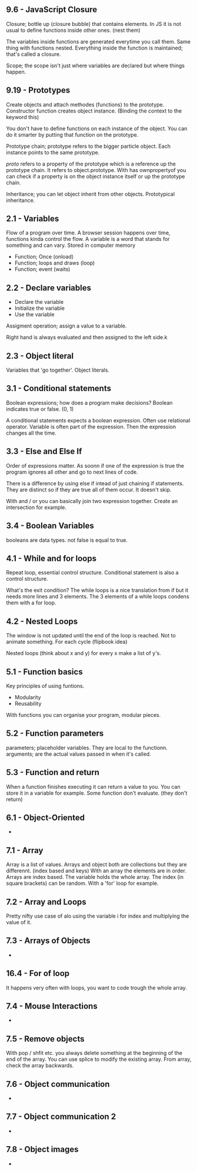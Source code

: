 ## 9.6 - JavaScript Closure

Closure; bottle up (closure bubble) that contains elements. In JS it is not usual to define functions inside other ones. (nest them)

The variables inside functions are generated everytime you call them. Same thing with functions nested. Everything inside the function is maintained; that's called a closure.

Scope; the scope isn't just where variables are declared but where things happen.

## 9.19 - Prototypes

Create objects and attach methodes (functions) to the prototype.
Constructor function creates object instance. (Binding the context to the keyword this)

You don't have to define functions on each instance of the object. You can do it smarter by putting that function on the prototype.

Prototype chain; prototype refers to the bigger particle object. Each instance points to the same prototype.

_proto_ refers to a property of the prototype which is a reference up the prototype chain. It refers to object.prototype. With has ownpropertyof you can check if a property is on the object instance itself or up the prototype chain.

Inheritance; you can let object inherit from other objects. Prototypical inheritance.

## 2.1 - Variables
Flow of a program over time. A browser session happens over time, functions kinda control the flow. A variable is a word that stands for something and can vary. Stored in computer memory

* Function; Once (onload)
* Function; loops and draws (loop)
* Function; event (waits)

## 2.2 - Declare variables
* Declare the variable
* Initialize the variable
* Use the variable

Assigment operation; assign a value to a variable.

Right hand is always evaluated and then assigned to the left side.k

## 2.3 - Object literal
Variables that 'go together'. Object literals.

## 3.1 - Conditional statements
Boolean expressions; how does a program make decisions? Boolean indicates true or false. (0, 1)

A conditional statements expects a boolean expression. Often use relational operator. Variable is often part of the expression. Then the expression changes all the time.

## 3.3 - Else and Else If
Order of expressions matter. As soonn if one of the expression is true the program ignores all other and go to next lines of code.

There is a difference by using else if intead of just chaining if statements. They are distinct so if they are true all of them occur. It doesn't skip.

With and / or you can basically join two expression together. Create an intersection for example.

## 3.4 - Boolean Variables
booleans are data types. not false is equal to true.

## 4.1 - While and for loops
Repeat loop, essential control structure. Conditional statement is also a control structure.

What's the exit condition? The while loops is a nice translation from if but it needs more lines and 3 elements. The 3 elements of a while loops condens them with a for loop.

## 4.2 - Nested Loops
The window is not updated until the end of the loop is reached. Not to animate something. For each cycle (flipbook idea)

Nested loops (think about x and y) for every x make a list of y's.

## 5.1 - Function basics
Key principles of using funtions.
* Modularity
* Reusability

With functions you can organise your program, modular pieces.

## 5.2 - Function parameters
parameters; placeholder variables. They are local to the functionn. arguments; are the actual values passed in when it's called.

## 5.3 - Function and return
When a function finishes executing it can return a value to you. You can store it in a variable for example. Some function don't evaluate. (they don't return)

## 6.1 - Object-Oriented
-

## 7.1 - Array
Array is a list of values. Arrays and object both are collections but they are differennt. (index based and keys) With an array the elements are in order. Arrays are index based. The variable holds the whole array. The index (in square brackets) can be random. With a 'for' loop for example.

## 7.2 - Array and Loops
Pretty nifty use case of alo using the variable i for index and multiplying the value of it.

## 7.3 - Arrays of Objects
-

## 16.4 - For of loop
It happens very often with loops, you want to code trough the whole array.

## 7.4 - Mouse Interactions
-

## 7.5 - Remove objects
With pop / shfit etc. you always delete something at the beginning of the end of the array. You can use splice to modify the existing array. From array, check the array backwards.

## 7.6 - Object communication
-

## 7.7 - Object communication 2
-

## 7.8 - Object images
-